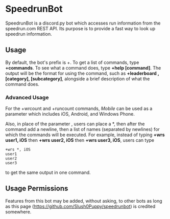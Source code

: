 # SpeedrunBot

SpeedrunBot is a discord.py bot which accesses run information from the speedrun.com REST API. Its purpose is to provide a fast way to look up speedrun information.

## Usage

By default, the bot's prefix is +. To get a list of commands, type **+commands**. To see what a command does, type **+help [command]**.
The output will be the format for using the command, such as **+leaderboard <game>, [category], [subcategory]**, alongside a brief description of what the command does.

### Advanced Usage

For the +wrcount and +runcount commands, *Mobile* can be used as a <platform> parameter which includes iOS, Android, and Windows Phone.

Also, in place of the parameter **<user>**, users can place a *, then after the command add a newline, then a list of names (separated by newlines) for which the commands will be executed. For example, instead of typing **+wrs user1, iOS** then **+wrs user2, iOS** then **+wrs user3, iOS**, users can type
```
+wrs *, iOS
user1
user2
user3
```
to get the same output in one command.

## Usage Permissions

Features from this bot may be added, without asking, to other bots as long as this page (https://github.com/Slush0Puppy/speedrunbot) is credited somewhere.
